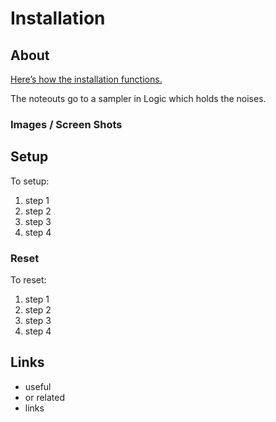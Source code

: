 # Installation

## About

[Here’s how the installation functions.](https://vimeo.com/708817242)

The noteouts go to a sampler in Logic which holds the noises.

### Images / Screen Shots

## Setup

To setup:

1. step 1
2. step 2
3. step 3
4. step 4

### Reset

To reset:

1. step 1
2. step 2
3. step 3
4. step 4

## Links

- useful
- or related
- links
